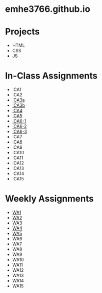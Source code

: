 # emhe3766.github.io

# Projects
* HTML
* CSS
* JS

# In-Class Assignments
* ICA1
* ICA2
* [ICA3a](https://emhe3766.github.io/ICA/ICA3a.html)
* [ICA3b](https://emhe3766.github.io/ICA/ICA3b.html)
* [ICA4](https://emhe3766.github.io/ICA/ICA4.html)
* [ICA5](https://emhe3766.github.io/ICA/ICA5.html)
* [ICA6-1](https://emhe3766.github.io/ICA/ICA6/part1.html)
* [ICA6-2](https://emhe3766.github.io/ICA/ICA6/part2.html)
* [ICA6-3](https://emhe3766.github.io/ICA/ICA6/part3.html)
* ICA7
* ICA8
* ICA9
* ICA10
* ICA11
* ICA12
* ICA13
* ICA14
* ICA15

# Weekly Assignments
* [WA1](https://emhe3766.github.io/WA/WA1.html)
* [WA2](https://emhe3766.github.io/WA/WA2.html)
* [WA3](https://emhe3766.github.io/WA/WA3.html)
* [WA4](https://emhe3766.github.io/WA/WA4.html)
* [WA5](https://emhe3766.github.io/WA/WA5.html)
* WA6
* WA7
* WA8
* WA9
* WA10
* WA11
* WA12
* WA13
* WA14
* WA15
